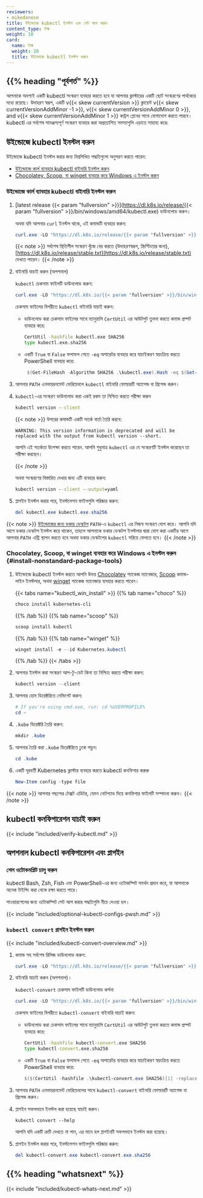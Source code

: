 ```yaml
---
reviewers:
- mikedanese
title: উইন্ডোজে kubectl ইনস্টল এবং সেট আপ করুন
content_type: টাস্ক
weight: 10
card:
  name: টাস্ক
  weight: 20
  title: উইন্ডোজে kubectl ইনস্টল করুন
---
```


## {{% heading "পূর্বশর্ত" %}}

আপনাকে অবশ্যই একটি kubectl সংস্করণ ব্যবহার করতে হবে যা আপনার ক্লাস্টারের একটি ছোট সংস্করণের পার্থক্যের মধ্যে রয়েছে। উদাহরণ স্বরূপ, একটি v{{< skew currentVersion >}} ক্লায়েন্ট v{{< skew currentVersionAddMinor -1 >}}, v{{< skew currentVersionAddMinor 0 >}}, and v{{< skew currentVersionAddMinor 1 >}} কন্ট্রল প্লেনের সাথে যোগাযোগ করতে পারবে।
kubectl এর সর্বশেষ সামঞ্জস্যপূর্ণ সংস্করণ ব্যবহার করা অপ্রত্যাশিত সমস্যাগুলি এড়াতে সাহায্য করে৷

## উইন্ডোজে kubectl ইনস্টল করুন

উইন্ডোজে kubectl ইনস্টল করার জন্য নিম্নলিখিত পদ্ধতিগুলো অনুসরণ করতে পারেন:

- [উইন্ডোজে কার্ল ব্যাবহার kubectl বাইনারি ইনস্টল করুন](#install-kubectl-binary-with-curl-on-windows)
- [Chocolatey, Scoop, বা winget ব্যবহার করে Windows এ ইনস্টল করুন](#install-nonstandard-package-tools)

### উইন্ডোজে কার্ল ব্যাবহার kubectl বাইনারি ইনস্টল করুন

1. [latest release {{< param "fullversion" >}}](https://dl.k8s.io/release/{{< param "fullversion" >}}/bin/windows/amd64/kubectl.exe) ডাউনলোড করুন।

   অথবা যদি আপনার `curl` ইনস্টল থাকে, এই কমান্ডটি ব্যবহার করুন:

   ```powershell
   curl.exe -LO "https://dl.k8s.io/release/{{< param "fullversion" >}}/bin/windows/amd64/kubectl.exe"
   ```

   {{< note >}}
   সর্বশেষ স্থিতিশীল সংস্করণ খুঁজে বের করতে (উদাহরণস্বরূপ, স্ক্রিপ্টিংয়ের জন্য), [https://dl.k8s.io/release/stable.txt](https://dl.k8s.io/release/stable.txt) দেখতে পারেন।
   {{< /note >}}

1. বাইনারি যাচাই করুন (অপশনাল)

   `kubectl` চেকসাম ফাইলটি ডাউনলোড করুন:

   ```powershell
   curl.exe -LO "https://dl.k8s.io/{{< param "fullversion" >}}/bin/windows/amd64/kubectl.exe.sha256"
   ```

   চেকসাম ফাইলের বিপরীতে `kubectl` বাইনারি যাচাই করুন:

   - ডাউনলোড করা চেকসাম ফাইলের সাথে ম্যানুয়ালি `CertUtil` এর আউটপুট তুলনা করতে কমান্ড প্রম্পট ব্যবহার করে:

     ```cmd
     CertUtil -hashfile kubectl.exe SHA256
     type kubectl.exe.sha256
     ```

   - একটি `True` বা `False` ফলাফল পেতে `-eq` অপারেটর ব্যবহার করে যাচাইকরণ স্বয়ংক্রিয় করতে PowerShell ব্যবহার করে:

     ```powershell
      $(Get-FileHash -Algorithm SHA256 .\kubectl.exe).Hash -eq $(Get-Content .\kubectl.exe.sha256)
     ```

1. আপনার `PATH` এনভায়রনমেন্ট ভেরিয়েবলে `kubectl` বাইনারি ফোল্ডারটি অ্যাপেন্ড বা প্রিপেন্ড করুন।

1. `kubectl`-এর সংস্করণ ডাউনলোড করা একই রকম তা নিশ্চিত করতে পরীক্ষা করুন

   ```cmd
   kubectl version --client
   ```
   {{< note >}}
   উপরের কমান্ডটি একটি সতর্ক বার্তা তৈরি করবে:
   ```
   WARNING: This version information is deprecated and will be replaced with the output from kubectl version --short.
   ```
   আপনি এই সতর্কতা উপেক্ষা করতে পারেন. আপনি শুধুমাত্র `kubectl` এর যে সংস্করণটি ইনস্টল করেছেন তা পরীক্ষা করছেন।
   
   {{< /note >}}
   
   অথবা সংস্করণের বিস্তারিত দেখার জন্য এটি ব্যবহার করুন:

   ```cmd
   kubectl version --client --output=yaml
   ```

1. প্লাগইন ইনস্টল করার পরে, ইনস্টলেশন ফাইলগুলি পরিষ্কার করুন:

   ```powershell
   del kubectl.exe kubectl.exe.sha256
   ```

{{< note >}}
[উইন্ডোজের জন্য ডকার ডেস্কটপ](https://docs.docker.com/docker-for-windows/#kubernetes) `PATH`-এ `kubectl` এর নিজস্ব সংস্করণ যোগ করে।
আপনি যদি আগে ডকার ডেস্কটপ ইনস্টল করে থাকেন, তাহলে আপনাকে ডকার ডেস্কটপ ইনস্টলার দ্বারা যোগ করা একটির আগে আপনার `PATH` এন্ট্রি স্থাপন করতে হবে অথবা ডকার ডেস্কটপের `kubectl` সরিয়ে ফেলতে হবে।
{{< /note >}}

### Chocolatey, Scoop, বা winget ব্যবহার করে Windows এ ইনস্টল করুন {#install-nonstandard-package-tools}

1. উইন্ডোজে kubectl ইনস্টল করতে আপনি উভয় [Chocolatey](https://chocolatey.org) প্যাকেজ ম্যানেজার, [Scoop](https://scoop.sh) কমান্ড-লাইন ইনস্টলার, অথবা [winget](https://learn.microsoft.com/en-us/windows/package-manager/winget/) প্যাকেজ ম্যানেজার ব্যবহার করতে পারেন। 

   {{< tabs name="kubectl_win_install" >}}
   {{% tab name="choco" %}}
   ```powershell
   choco install kubernetes-cli
   ```
   {{% /tab %}}
   {{% tab name="scoop" %}}
   ```powershell
   scoop install kubectl
   ```
   {{% /tab %}}
   {{% tab name="winget" %}}
   ```powershell
   winget install -e --id Kubernetes.kubectl
   ```
   {{% /tab %}}
   {{< /tabs >}}

1. আপনার ইনস্টল করা সংস্করণ আপ-টু-ডেট কিনা তা নিশ্চিত করতে পরীক্ষা করুন:

   ```powershell
   kubectl version --client
   ```

1. আপনার হোম ডিরেক্টরিতে নেভিগেট করুন:

   ```powershell
   # If you're using cmd.exe, run: cd %USERPROFILE%
   cd ~
   ```

1. `.kube` ডিরেক্টরি তৈরি করুন:

   ```powershell
   mkdir .kube
   ```

1. আপনার তৈরি করা `.kube` ডিরেক্টরিতে ঢুকে পড়ুন:

   ```powershell
   cd .kube
   ```

1. একটি দূরবর্তী Kubernetes ক্লাস্টার ব্যবহার করতে kubectl কনফিগার করুরু

   ```powershell
   New-Item config -type file
   ```

{{< note >}}
আপনার পছন্দের টেক্সট এডিটর, যেমন নোটপ্যাড দিয়ে কনফিগার ফাইলটি সম্পাদনা করুন।
{{< /note >}}

## kubectl কনফিগারেশন যাচাই করুন

{{< include "included/verify-kubectl.md" >}}

## অপশনাল kubectl কনফিগারেশন এবং প্লাগইন

### শেল ওটোকমপ্লিট চালু করুন

kubectl Bash, Zsh, Fish এবং PowerShell-এর জন্য ওটোকম্পিট সমর্থন প্রদান করে, যা আপনাকে অনেক টাইপিং করা থেকে রক্ষা করতে পারে।

পাওয়ারশেলের জন্য ওটোকম্পিট সেট আপ করার পদ্ধতিগুলি নীচে দেওয়া হল।

{{< include "included/optional-kubectl-configs-pwsh.md" >}}

### `kubectl convert` প্লাগইন ইনস্টল করুন

{{< include "included/kubectl-convert-overview.md" >}}

1. কমান্ড সহ সর্বশেষ রিলিজ ডাউনলোড করুন:

   ```powershell
   curl.exe -LO "https://dl.k8s.io/release/{{< param "fullversion" >}}/bin/windows/amd64/kubectl-convert.exe"
   ```

1. বাইনারি যাচাই করুন (অপশনাল)।

   `kubectl-convert` চেকসাম ফাইলটি ডাউনলোড কর্সনা 

   ```powershell
   curl.exe -LO "https://dl.k8s.io/{{< param "fullversion" >}}/bin/windows/amd64/kubectl-convert.exe.sha256"
   ```

   চেকসাম ফাইলের বিপরীতে `kubectl-convert` বাইনারি যাচাই করুন:

   - ডাউনলোড করা চেকসাম ফাইলের সাথে ম্যানুয়ালি `CertUtil` এর আউটপুট তুলনা করতে কমান্ড প্রম্পট ব্যবহার করে:

     ```cmd
     CertUtil -hashfile kubectl-convert.exe SHA256
     type kubectl-convert.exe.sha256
     ```

   - একটি `True` বা `False` ফলাফল পেতে `-eq` অপারেটর ব্যবহার করে যাচাইকরণ স্বয়ংক্রিয় করতে PowerShell ব্যবহার করে:

     ```powershell
     $($(CertUtil -hashfile .\kubectl-convert.exe SHA256)[1] -replace " ", "") -eq $(type .\kubectl-convert.exe.sha256)
     ```

1. আপনার `PATH` এনভায়রনমেন্ট ভেরিয়েবলের সাথে `kubectl-convert` বাইনারি ফোল্ডারটি অ্যাপেন্ড বা প্রিপেন্ড করুন।

1. প্লাগইন সফলভাবে ইনস্টল করা হয়েছে যাচাই করুন।

   ```shell
   kubectl convert --help
   ```

   আপনি যদি একটি ত্রুটি দেখতে না পান, এর মানে হল প্লাগইনটি সফলভাবে ইনস্টল করা হয়েছে।

1. প্লাগইন ইনস্টল করার পরে, ইনস্টলেশন ফাইলগুলি পরিষ্কার করুন:

   ```powershell
   del kubectl-convert.exe kubectl-convert.exe.sha256
   ```

## {{% heading "whatsnext" %}}

{{< include "included/kubectl-whats-next.md" >}}
